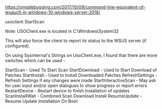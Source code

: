 https://omgdebugging.com/2017/10/09/command-line-equivalent-of-wuauclt-in-windows-10-windows-server-2016/

usoclient StartScan

Note: USOClient.exe is located in C:\Windows\System32

This will also force the client to report its status to the WSUS server (if configured).

On using Sysinternal's Strings on UsoClient.exe, I found that there are more switches which can be used -

StartScan  - Used To Start Scan
StartDownload - Used to Start Download of Patches
StartInstall - Used to Install Downloaded Patches
RefreshSettings - Refresh Settings if any changes were made
StartInteractiveScan - May ask for user input and/or open dialogues to show progress or report errors
RestartDevice - Restart device to finish installation of updates
ScanInstallWait - Combined Scan Download Install
ResumeUpdate - Resume Update Installation On Boot
